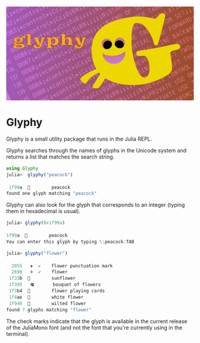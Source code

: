 ![glyphy splash image](docs/src/assets/figures/glyphy-social-media-preview.png)

<!--
| **Documentation**                       | **Build Status**                          | **Code Coverage**               |
|:---------------------------------------:|:-----------------------------------------:|:-------------------------------:|
| [![][docs-stable-img]][docs-stable-url] | [![Build Status][ci-img]][ci-url]         |  |
| [![][docs-development-img]][docs-development-url] | |      

-->

# Glyphy

Glyphy is a small utility package that runs in the Julia REPL.

Glyphy searches through the names of glyphs in the Unicode system and returns a list that matches the search string.

```julia
using Glyphy
julia>  glyphy("peacock")

 1f99a  🦚        peacock           
found one glyph matching "peacock"
```

Glyphy can also look for the glyph that corresponds to an integer (typing them in hexadecimal is usual).

```julia
julia> glyphy(0x1f99a)

1f99a  🦚        peacock              
You can enter this glyph by typing \:peacock:TAB
```

```julia
julia> glyphy("flower")

  2055   ⁕  ✓    flower punctuation mark                                     
  2698   ⚘  ✓    flower                                                      
 1f33b  🌻        sunflower                                                   
 1f395   🎕       bouquet of flowers                                          
 1f3b4  🎴        flower playing cards                                        
 1f4ae  💮        white flower                                                
 1f940  🥀        wilted flower                                               
found 7 glyphs matching "flower"
```

The check marks indicate that the glyph is available in the current release of
the JuliaMono font (and not the font that you're currently using in the
terminal).

[docs-development-img]: https://img.shields.io/badge/docs-development-blue
[docs-development-url]: http://cormullion.github.io/glyphy.jl/dev/

[docs-stable-img]: https://img.shields.io/badge/docs-stable-blue.svg
[docs-stable-url]: http://cormullion.github.io/glyphy.jl/stable/

[ci-img]: https://github.com/cormullion/glyphy.jl/workflows/CI/badge.svg
[ci-url]: https://github.com/cormullion/glyphy.jl/actions?query=workflow%3ACI
